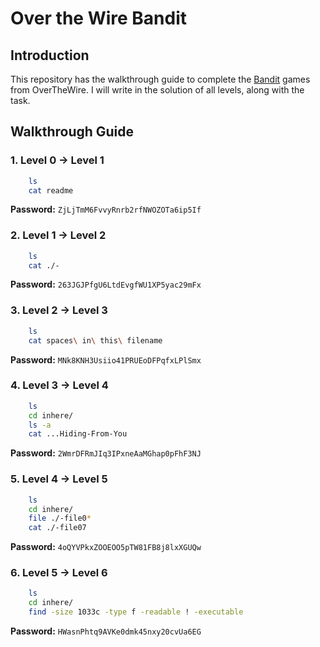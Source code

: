 # Over the Wire Bandit

## Introduction

This repository has the walkthrough guide to complete the [Bandit](https://overthewire.org/wargames/bandit/) games from OverTheWire.
I will write in the solution of all levels, along with the task.

## Walkthrough Guide

### **1. Level 0 -> Level 1**

```bash
    ls
    cat readme
```
**Password:** ```ZjLjTmM6FvvyRnrb2rfNWOZOTa6ip5If```

### **2. Level 1 -> Level 2**

```bash
    ls
    cat ./-
```
**Password:** ```263JGJPfgU6LtdEvgfWU1XP5yac29mFx```

### **3. Level 2 -> Level 3**

```bash
    ls
    cat spaces\ in\ this\ filename
```
**Password:** ```MNk8KNH3Usiio41PRUEoDFPqfxLPlSmx```

### **4. Level 3 -> Level 4**

```bash
    ls
    cd inhere/
    ls -a
    cat ...Hiding-From-You
```
**Password:** ```2WmrDFRmJIq3IPxneAaMGhap0pFhF3NJ```

### **5. Level 4 -> Level 5**

```bash
    ls
    cd inhere/
    file ./-file0*
    cat ./-file07
```
**Password:** ```4oQYVPkxZOOEOO5pTW81FB8j8lxXGUQw```

### **6. Level 5 -> Level 6**

```bash
    ls
    cd inhere/
    find -size 1033c -type f -readable ! -executable

```
**Password:** ```HWasnPhtq9AVKe0dmk45nxy20cvUa6EG```
